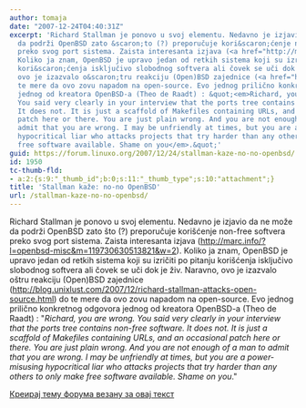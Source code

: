 ```yaml
---
author: tomaja
date: "2007-12-24T04:40:31Z"
excerpt: 'Richard Stallman je ponovo u svoj elementu. Nedavno je izjavio da ne može
  da podrži OpenBSD zato &scaron;to (?) preporučuje kori&scaron;ćenje non-free softvera
  preko svog port sistema. Zaista interesanta izjava (<a href="http://marc.info/?l=openbsd-misc&amp;m=119730630513821&amp;w=2">http://marc.info/?l=openbsd-misc&amp;m=119730630513821&amp;w=2</a>).
  Koliko ja znam, OpenBSD je upravo jedan od retkih sistema koji su izričiti po pitanju
  kori&scaron;ćenja isključivo slobodnog softvera ali čovek se uči dok je živ. Naravno,
  ovo je izazvalo o&scaron;tru reakciju (Open)BSD zajednice (<a href="http://blog.unixlust.com/2007/12/richard-stallman-attacks-open-source.html">http://blog.unixlust.com/2007/12/richard-stallman-attacks-open-source.html</a>)&nbsp;do
  te mere da ovo zovu napadom na open-source. Evo jednog prilično konkretnog odgovora
  jednog od kreatora OpenBSD-a (Theo de Raadt) : &quot;<em>Richard, you are wrong.
  You said very clearly in your interview that the ports tree contains non-free software.
  It does not. It is just a scaffold of Makefiles containing URLs, and an occasional
  patch here or there. You are just plain wrong. And you are not enough of a man to
  admit that you are wrong. I may be unfriendly at times, but you are a power-misusing
  hypocritical liar who attacks projects that try harder than any others to only make
  free software available. Shame on you</em>.&quot;'
guid: https://forum.linuxo.org/2007/12/24/stallman-kaze-no-no-openbsd/
id: 1950
tc-thumb-fld:
- a:2:{s:9:"_thumb_id";b:0;s:11:"_thumb_type";s:10:"attachment";}
title: 'Stallman kaže: no-no OpenBSD'
url: /stallman-kaze-no-no-openbsd/
---
```

Richard Stallman je ponovo u svoj elementu. Nedavno je izjavio da ne može da podrži OpenBSD zato &scaron;to (?) preporučuje kori&scaron;ćenje non-free softvera preko svog port sistema. Zaista interesanta izjava (<http://marc.info/?l=openbsd-misc&m=119730630513821&w=2>). Koliko ja znam, OpenBSD je upravo jedan od retkih sistema koji su izričiti po pitanju kori&scaron;ćenja isključivo slobodnog softvera ali čovek se uči dok je živ. Naravno, ovo je izazvalo o&scaron;tru reakciju (Open)BSD zajednice (<http://blog.unixlust.com/2007/12/richard-stallman-attacks-open-source.html>)&nbsp;do te mere da ovo zovu napadom na open-source. Evo jednog prilično konkretnog odgovora jednog od kreatora OpenBSD-a (Theo de Raadt) : "_Richard, you are wrong. You said very clearly in your interview that the ports tree contains non-free software. It does not. It is just a scaffold of Makefiles containing URLs, and an occasional patch here or there. You are just plain wrong. And you are not enough of a man to admit that you are wrong. I may be unfriendly at times, but you are a power-misusing hypocritical liar who attacks projects that try harder than any others to only make free software available. Shame on you_."<!--break-->

[Креирај тему форума везану за овај текст](https://linuxo.org/nova-tema-na-forumu/?se_pid=1950)
